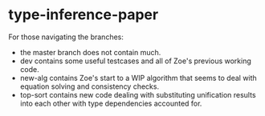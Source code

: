 # type-inference-paper

For those navigating the branches:<br/>
   - the master branch does not contain much.<br/>
   - dev contains some useful testcases and all of Zoe's previous working code.<br/>
   - new-alg contains Zoe's start to a WIP algorithm that seems to deal with equation solving and consistency checks.<br/>
   - top-sort contains new code dealing with substituting unification results into each other with type dependencies accounted for.<br/>
   
